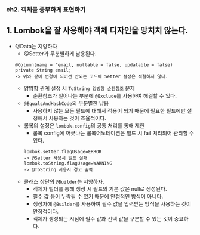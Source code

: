 ### ch2. 객체를 풍부하게 표현하기
## 1. Lombok을 잘 사용해야 객체 디자인을 망치치 않는다.
- @Data는 지양하자
    - @Setter가 무분별하게 남용된다.
  ```
  @Column(name = "email, nullable = false, updatable = false)
  private String email;
  -> 위와 같이 변경이 되어선 안되는 코드에 Setter 설정은 적절하지 않다.
  ```
    - 양방향 관계 설정 시 `ToString 양방향 순환참조` 문제
        - 순환참조가 일어나는 부분에 `@Exclude`를 사용하여 해결할 수 있다.
    - `@EqualsAndHashCode`의 무분별한 남용
        - 사용하지 않는 모든 필드에 대해서 적용이 되기 때문에 필요한 필드에만 설정해서 사용하는 것이 효율적이다.
    - 롬복의 설정은 `lombok.config`의 공통 처리를 통해 제한
        - 롬복 config에 어긋나는 롬복어노테이션은 빌드 시 fail 처리되어 관리할 수 있다.
        ```
        lombok.setter.flagUsage=ERROR
        -> @Setter 사용시 빌드 실패
        lombok.toString.flagUsage=WARNING
        -> @ToString 사용시 경고 출력
        ``` 
    - 클래스 상단의 `@Builder`는 지양하자.
        - 객체가 빌더를 통해 생성 시 필드의 기본 값은 null로 생성된다.
        - 필수 값 등이 누락될 수 있기 때문에 안정적인 방식이 아니다.
        - 생성자에 `@Builder`를 사용하여 필수 값을 입력받는 방식을 사용하는 것이 안정적이다.
        - 객체가 생성되는 시점에 필수 값과 선택 값을 구분할 수 있는 것이 중요하다.
